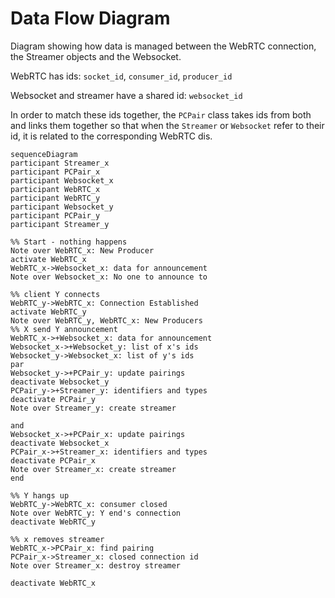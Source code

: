 # Data Flow Diagram

Diagram showing how data is managed between the WebRTC connection, the Streamer objects and the Websocket. 

WebRTC has ids: `socket_id`, `consumer_id`, `producer_id`

Websocket and streamer have a shared id: `websocket_id`

In order to match these ids together, the `PCPair` class takes ids from both and links them together so that when the `Streamer` or `Websocket` refer to their id, it is related to the corresponding WebRTC dis.

```mermaid
sequenceDiagram
participant Streamer_x
participant PCPair_x
participant Websocket_x
participant WebRTC_x
participant WebRTC_y
participant Websocket_y
participant PCPair_y
participant Streamer_y

%% Start - nothing happens
Note over WebRTC_x: New Producer
activate WebRTC_x
WebRTC_x->Websocket_x: data for announcement
Note over Websocket_x: No one to announce to

%% client Y connects
WebRTC_y->WebRTC_x: Connection Established
activate WebRTC_y
Note over WebRTC_y, WebRTC_x: New Producers
%% X send Y announcement
WebRTC_x->+Websocket_x: data for announcement
Websocket_x->+Websocket_y: list of x's ids
Websocket_y->Websocket_x: list of y's ids
par
Websocket_y->+PCPair_y: update pairings
deactivate Websocket_y
PCPair_y->+Streamer_y: identifiers and types
deactivate PCPair_y
Note over Streamer_y: create streamer

and
Websocket_x->+PCPair_x: update pairings
deactivate Websocket_x
PCPair_x->+Streamer_x: identifiers and types
deactivate PCPair_x
Note over Streamer_x: create streamer
end

%% Y hangs up
WebRTC_y->WebRTC_x: consumer closed
Note over WebRTC_y: Y end's connection
deactivate WebRTC_y

%% x removes streamer
WebRTC_x->PCPair_x: find pairing
PCPair_x->Streamer_x: closed connection id
Note over Streamer_x: destroy streamer

deactivate WebRTC_x
```

